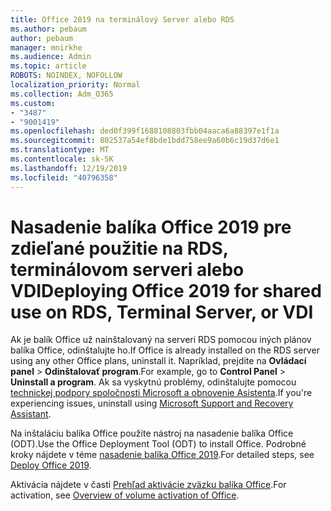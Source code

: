 ```yaml
---
title: Office 2019 na terminálový Server alebo RDS
ms.author: pebaum
author: pebaum
manager: mnirkhe
ms.audience: Admin
ms.topic: article
ROBOTS: NOINDEX, NOFOLLOW
localization_priority: Normal
ms.collection: Adm_O365
ms.custom:
- "3487"
- "9001419"
ms.openlocfilehash: ded0f399f1688108803fbb04aaca6a88397e1f1a
ms.sourcegitcommit: 802537a54ef8bde1bdd758ee9a60b6c19d37d6e1
ms.translationtype: MT
ms.contentlocale: sk-SK
ms.lasthandoff: 12/19/2019
ms.locfileid: "40796358"
---
```

# <a name="deploying-office-2019-for-shared-use-on-rds-terminal-server-or-vdi"></a><span data-ttu-id="c143b-102">Nasadenie balíka Office 2019 pre zdieľané použitie na RDS, terminálovom serveri alebo VDI</span><span class="sxs-lookup"><span data-stu-id="c143b-102">Deploying Office 2019 for shared use on RDS, Terminal Server, or VDI</span></span>

<span data-ttu-id="c143b-103">Ak je balík Office už nainštalovaný na serveri RDS pomocou iných plánov balíka Office, odinštalujte ho.</span><span class="sxs-lookup"><span data-stu-id="c143b-103">If Office is already installed on the RDS server using any other Office plans, uninstall it.</span></span> <span data-ttu-id="c143b-104">Napríklad, prejdite na **Ovládací panel** > **Odinštalovať program**.</span><span class="sxs-lookup"><span data-stu-id="c143b-104">For example, go to **Control Panel** > **Uninstall a program**.</span></span> <span data-ttu-id="c143b-105">Ak sa vyskytnú problémy, odinštalujte pomocou [technickej podpory spoločnosti Microsoft a obnovenie Asistenta](https://aka.ms/SARA-OfficeUninstall-Alchemy).</span><span class="sxs-lookup"><span data-stu-id="c143b-105">If you're experiencing issues, uninstall using [Microsoft Support and Recovery Assistant](https://aka.ms/SARA-OfficeUninstall-Alchemy).</span></span> 

<span data-ttu-id="c143b-106">Na inštaláciu balíka Office použite nástroj na nasadenie balíka Office (ODT).</span><span class="sxs-lookup"><span data-stu-id="c143b-106">Use the Office Deployment Tool (ODT) to install Office.</span></span> <span data-ttu-id="c143b-107">Podrobné kroky nájdete v téme [nasadenie balíka Office 2019](https://docs.microsoft.com/deployoffice/office2019/deploy).</span><span class="sxs-lookup"><span data-stu-id="c143b-107">For detailed steps, see [Deploy Office 2019](https://docs.microsoft.com/deployoffice/office2019/deploy).</span></span>

<span data-ttu-id="c143b-108">Aktivácia nájdete v časti [Prehľad aktivácie zväzku balíka Office](https://docs.microsoft.com/deployoffice/vlactivation/plan-volume-activation-of-office).</span><span class="sxs-lookup"><span data-stu-id="c143b-108">For activation, see [Overview of volume activation of Office](https://docs.microsoft.com/deployoffice/vlactivation/plan-volume-activation-of-office).</span></span>